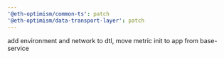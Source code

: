 ```yaml
---
'@eth-optimism/common-ts': patch
'@eth-optimism/data-transport-layer': patch
---
```


add environment and network to dtl, move metric init to app from base-service
